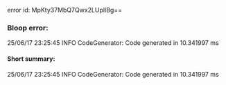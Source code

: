 error id: MpKty37MbQ7Qwx2LUpIlBg==
### Bloop error:

25/06/17 23:25:45 INFO CodeGenerator: Code generated in 10.341997 ms
#### Short summary: 

25/06/17 23:25:45 INFO CodeGenerator: Code generated in 10.341997 ms